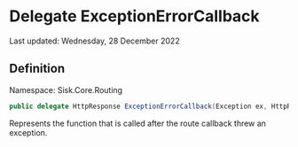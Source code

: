 # Delegate ExceptionErrorCallback
Last updated: Wednesday, 28 December 2022

## Definition
Namespace: Sisk.Core.Routing

```csharp
public delegate HttpResponse ExceptionErrorCallback(Exception ex, HttpRequest request);
```

Represents the function that is called after the route callback threw an exception.

